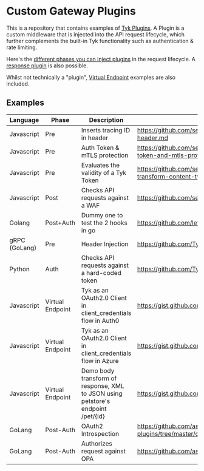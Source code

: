# Custom Gateway Plugins

This is a repository that contains examples of [Tyk Plugins](https://tyk.io/docs/plugins/).  A Plugin is a custom middleware that is injected into the API request lifecycle, which further complements the built-in Tyk functionality such as authentication & rate limiting.

Here's the [different phases you can inject plugins](https://tyk.io/docs/concepts/middleware-execution-order/) in the request lifecycle.  A [response plugin](https://tyk.io/docs/plugins/response-plugins/) is also possible.

Whilst not technically a "plugin", [Virtual Endpoint](https://tyk.io/docs/advanced-configuration/compose-apis/virtual-endpoints/) examples are also included.

## Examples
Language | Phase | Description | Link 
-------- | ----- |------------ | --- 
Javascript	|	Pre	|	Inserts tracing ID in header	|	https://github.com/sedkis/tyk/blob/master/plugins/javascript/js-insert-header.md
Javascript	|	Pre	|	Auth Token & mTLS protection	|	https://github.com/sedkis/tyk/tree/master/plugins/javascript/auth-token-and-mtls-protection
Javascript	|	Pre	|	Evaluates the validity of a Tyk Token	|	https://github.com/sedkis/tyk/tree/master/plugins/javascript/pre-transform-content-type
Javascript	|	Post	|	Checks API requests against a WAF	|	https://github.com/sedkis/tyk/tree/master/plugins/javascript/waf
Golang	|	Post+Auth	|	Dummy one to test the 2 hooks in go	|	https://github.com/letzya/go-plugin-demo
gRPC (GoLang)	|	Pre	|	Header Injection	|	https://github.com/TykTechnologies/tyk-plugin-demo-golang
Python	|	Auth	|	Checks API requests against a hard-coded token	|	https://github.com/TykTechnologies/tyk-plugin-demo-python
Javascript	|	Virtual Endpoint	|	Tyk as an OAuth2.0 Client in client_credentials flow in Auth0	|	https://gist.github.com/letzya/ba7c2cd833c11fac61ae4a1d1908f1dc
Javascript	|	Virtual Endpoint	|	Tyk as an OAuth2.0 Client in client_credentials flow in Azure	|	https://gist.github.com/letzya/7e852181643e871481a7997ae3d5b84a
Javascript	|	Virtual Endpoint	|	Demo body transform of response, XML to JSON using petstore's endpoint /pet/{id}	|	https://gist.github.com/letzya/7df4dbc37f2f075795995efb8e205d3e
GoLang	|	Post-Auth	|	OAuth2 Introspection	|	https://github.com/asoorm/tyk-go-plugins/tree/master/oauth2_introspection
GoLang	|	Post-Auth	|	Authorizes request against OPA	|	https://github.com/asoorm/tyk-go-plugins/tree/master/authorize_opa
